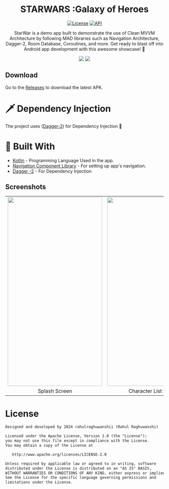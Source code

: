 <h1 align="center">STARWARS :Galaxy of Heroes</h1>

<p align="center">
  <a href="https://opensource.org/licenses/Apache-2.0"><img alt="License" src="https://img.shields.io/badge/License-Apache%202.0-blue.svg"/></a>
  <a href="https://android-arsenal.com/api?level=21"><img alt="API" src="https://img.shields.io/badge/API-21%2B-brightgreen.svg?style=flat"/></a>
</p>

<p align="center">  
StarWar is a demo app built to demonstrate the use of Clean MVVM Architecture by following MAD libraries such as Navigation Architecture, Dagger-2, Room Database, Coroutines, and more. Get ready to blast off into Android app development with this awesome showcase! 🚀
</p>

 <p align="center">
  <img src="https://img.shields.io/badge/kotlin-%237F52FF.svg?style=for-the-badge&logo=kotlin&logoColor=white" />
  <img src="https://img.shields.io/badge/Android-3DDC84?style=for-the-badge&logo=android&logoColor=white" />  
  </p>

  ## Download
Go to the [Releases](https://github.com/rahulraghuwanshii/STARWARS-Galaxy-of-Heroes/releases) to download the latest APK.

  # 🗡️ Dependency Injection
The project uses ([Dagger-2](https://developer.android.com/training/dependency-injection/dagger-android)) for Dependency Injection :syringe: 

# :wrench: Built With
- [Kotlin](https://kotlinlang.org/) - Programming Language Used in the app.
- [Navigation Component Library](https://developer.android.com/guide/navigation) - For setting up app's navigation.
- [Dagger -2](https://developer.android.com/training/dependency-injection/dagger-android) - For Dependency Injection

## Screenshots

<table>
<tr>
 <td> <img src = "https://github.com/rahullraghuwanshi/StarWar/assets/52368582/3cb75a44-3c99-4cb1-8540-b36d5c6c9fb2" width="300" height="600" ></td>
<td><img src = "https://github.com/rahullraghuwanshi/StarWar/assets/52368582/fceb657e-4fb3-4c5e-8e6b-eb4ec87238b0" width="300" height="600" ></td>
<td> <img src = "https://github.com/rahullraghuwanshi/StarWar/assets/52368582/804053c0-0c7e-4e27-8624-df87527554a9" width="300" height="600" ></td>
</tr>

<tr>
<td align="center">Splash Screen</td>
<td align="center">Character List Screen</td>
<td align="center">Character Detail Screen</td>
</tr>
</table>

# License
```xml
Designed and developed by 2024 rahulraghuwanshii (Rahul Raghuwanshi)

Licensed under the Apache License, Version 2.0 (the "License");
you may not use this file except in compliance with the License.
You may obtain a copy of the License at

   http://www.apache.org/licenses/LICENSE-2.0

Unless required by applicable law or agreed to in writing, software
distributed under the License is distributed on an "AS IS" BASIS,
WITHOUT WARRANTIES OR CONDITIONS OF ANY KIND, either express or implied.
See the License for the specific language governing permissions and
limitations under the License.
```


